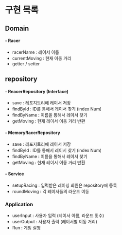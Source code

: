 # 구현 목록

## Domain
#### - Racer
  - racerName : 레이서 이름
  - currentMoving : 현재 이동 거리
  - getter / setter
## repository
#### - ReacerRepository (Interface)
  - save : 레포지토리에 레이서 저장
  - findById : ID를 통해서 레이서 찾기 (index Num)
  - findByName : 이름을 통해서 레이서 찾기
  - getMoving : 현재 레이서 이동 거리 반환

#### - MemoryRacerRepository
- save : 레포지토리에 레이서 저장
- findById : ID를 통해서 레이서 찾기 (index Num)
- findByName : 이름을 통해서 레이서 찾기
- getMoving : 현재 레이서 이동 거리 반환

#### - Service
- setupRacing : 입력받은 레이싱 회원은 repository에 등록
- roundMoving : 각 레이서들의 라운드 이동

### Application
- userInput : 사용자 입력 (레이서 이름, 라운드 횟수)
- userOutput : 사용자 출력 (레이서별 이동 거리)
- Run : 게임 실행